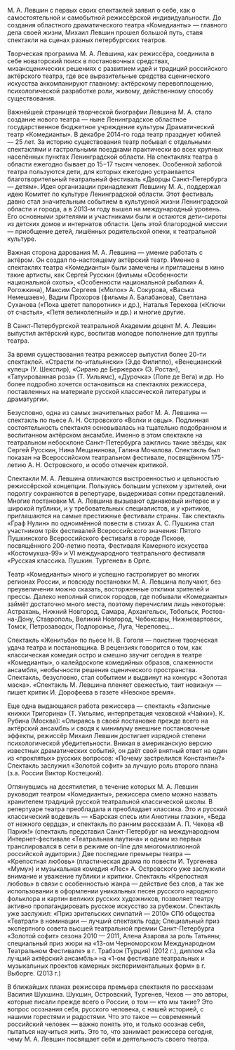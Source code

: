 М. А. Левшин с первых своих спектаклей заявил о себе, как о самостоятельной и самобытной режиссёрской индивидуальности. До создания областного драматического театра «Комедианты» — главного дела своей жизни, Михаил Левшин прошел большой путь, ставя спектакли на сценах разных петербургских театров.


Творческая программа М. А. Левшина, как режиссёра, соединила в себе новаторский поиск в постановочных средствах, мизансценических решениях с развитием идей и традиций российского актёрского театра, где все выразительные средства сценического искусства аккомпанируют главному: актёрскому перевоплощению, психологической разработке роли, живому, действенному способу существования.


Важнейшей страницей творческой биографии Левшина М. А. стало создание нового театра — ныне Ленинградское областное государственное бюджетное учреждение культуры Драматический театр «Комедианты». В декабре 2014-го года театр празднует юбилей — 25 лет. За историю существования театр побывал с отдельными спектаклями и гастрольными поездками практически во всех крупных населённых пунктах Ленинградской области. На спектаклях театра в области ежегодно бывает до 15−17 тысяч человек. Особенной заботой театра пользуются дети, для которых ежегодно устраивается благотворительный театральный фестиваль «Дворцы Санкт-Петербурга — детям». Идея организации принадлежит Левшину М. А., поддержал идею Комитет по культуре Ленинградской области. Этот фестиваль давно стал значительным событием в культурной жизни Ленинградской области и города, а в 2013-м году вышел на международный уровень. Его основными зрителями и участниками были и остаются дети-сироты из детских домов и интернатов области. Цель этой благородной миссии — приобщение детей, лишённых родительской опеки, к театральной культуре.


Важная сторона дарования М. А. Левшина — умение работать с актёром. Он создал по-настоящему актёрский театр. Именно в спектаклях театра «Комедианты» были замечены и приглашены в кино такие артисты, как Сергей Русскин (фильмы «Особенности национальной охоты», «Особенности национальной рыбалки» А. Рогожкина), Максим Сергеев («Молох» А. Сокурова, «Васька Немешаев»), Вадим Прохоров (фильмы А. Балабанова), Светлана Суханова («Пока цветет папоротник» и др.), Наталья Терехова («Ключи от счастья», «Петя великолепный» и др.) и многие другие.


В Санкт-Петербургской театральной Академии доцент М. А. Левшин выпустил актёрский курс, воспитав молодое пополнение для труппы театра.


За время существования театра режиссер выпустил более 20-ти спектаклей. «Страсти по-итальянски» (Э.де Филиппо), «Венецианский купец» (У. Шекспир), «Сирано де Бержерак» (Э. Ростан), «Татуированная роза» (Т. Уильямс), «Дурочка» (Лопе де Вега) и др. Но более подробно хочется остановиться на спектаклях режиссера, поставленных на материале русской классической литературы и драматургии.


Безусловно, одна из самых значительных работ М. А. Левшина — спектакль по пьесе А. Н. Островского «Волки и овцы». Подлинная состоятельность спектакля основывалась на тщательно подобранном и воспитанном актёрском ансамбле. Именно в этом спектакле на театральном небосклоне Санкт-Петербурга зажглись такие звёзды, как Сергей Русскин, Нина Мещанинова, Галина Мочалова. Спектакль был показан на Всероссийском театральном фестивале, посвящённом 175-летию А. Н. Островского, и особо отмечен критикой.


Спектакли М. А. Левшина отличаются выстроенностью и цельностью режиссёрской концепции. Пользуясь большим успехом у зрителей, они подолгу сохраняются в репертуаре, выдерживая сотни представлений. Многие постановки М. А. Левшина вызывают одинаковый интерес и у широкой публики, и у требовательных специалистов, и у критиков, приглашаются на самые престижные фестивали страны. Так спектакль «Граф Нулин» по одноимённой повести в стихах А. С. Пушкина стал участником трёх фестивалей Всероссийского значения: Пятого Пушкинского Всероссийского фестиваля в городе Пскове, посвящённого 200-летию поэта, Фестиваля Камерного искусства «Костомукша-99» и VI международного театрального фестиваля «Русская классика. Пушкин. Тургенев» в Орле.


Театр «Комедианты» много и успешно гастролирует во многих регионах России, и повсюду постановки М. А. Левшина получают, без преувеличения можно сказать, восторженные отклики зрителей и прессы. Далеко неполный список городов, где побывали «Комедианты» займёт достаточно много места, поэтому перечислим лишь некоторые: Астрахань, Нижний Новгород, Самара, Архангельск, Тобольск, Ростов-на-Дону, Ставрополь, Великий Новгород, Чебоксары, Нижневартовск, Томск, Петрозаводск, Подпорожье, Луга, Череповец...


Спектакль «Женитьба» по пьесе Н. В. Гоголя — поистине творческая удача театра и постановщика. В рецензиях говорится о том, как классическая комедия остро и смешно звучит сегодня в театре «Комедианты», о калейдоскопе комедийных образов, слаженности ансамбля, необычности решения сценического пространства. Спектакль, безусловно, стал событием и выдвинут на конкурс «Золотая маска». «Спектакль М. Левшина пленяет свежестью, таит новизну» — пишет критик И. Дорофеева в газете «Невское время».


Еще одна выдающаяся работа режиссера — спектакль «Записные книжки Тригорина» (Т. Уильямс, интерпретация чеховской «Чайки»). К. Рубина (Москва): «Опираясь в своей постановке прежде всего на актёрский ансамбль и сводя к минимуму внешние постановочные эффекты, режиссёр Михаил Левшин достигает изрядной степени психологической убедительности. Вникая в американскую версию известных драматических событий, он даёт свой внятный ответ на один из «проклятых» русских вопросов: «Почему застрелился Константин?» Спектакль заслужил «Золотой софит» за лучшую роль второго плана (з.а. России Виктор Костецкий).


Оглянувшись на десятилетия, в течение которых М. А. Левшин руководит театром «Комедианты», режиссера смело можно назвать хранителем традиций русской театральной классической школы. В репертуаре театра преобладала и преобладает классика. Это и русский классический водевиль — «Барская спесь или Анютины глазки», «Беда от нежного сердца», и спектакль по ранним рассказам А. П. Чехова «В Париж!» (спектакль представил Санкт-Петербург на международном Интернет-фестивале «Театральная паутина» и одним из первых транслировался в сети в режиме on-line для многомиллионной российской аудитории.) Две последние премьеры театра — «Крепостная любовь» (пластическая драма по повести И. Тургенева «Муму») и музыкальная комедия «Лес» А. Островского уже заслужили внимание и уважение публики и критики. Спектакль «Крепостная любовь» в связи с особенностью жанра — действие без слов, а так же использовании в оформлении уникальных песен русского народного фольклора и картин великих русских художников, позволяет театру активно пропагандировать русское искусство за рубежом. Спектакль уже заслужил: «Приз зрительских симпатий — 2010» СПб общества «Театрал» в номинации — лучший спектакль года; Специальный приз экспертного совета высшей театральной премии Санкт-Петербурга «Золотой софит» сезона 2010 — 2011, Алена Азарова за роль Татьяны; специальный приз жюри на «13-ом Черноморском Международном Театральном Фестивале» в г. Трабзон (Турция) (2012 г.), диплом «За лучший актёрский ансамбль» на «1-ом фестивале театральных и музыкальных проектов камерных экспериментальных форм» в г. Выборге. (2013 г.)


В ближайших планах режиссера премьера спектакля по рассказам Василия Шукшина. Шукшин, Островский, Тургенев, Чехов — это авторы, которые писали прежде всего о России, о том — кто мы такие? Это вопрос осознания себя, русского человека, с нашей историей, с нашими горестями и радостями. Что это такое — современный российский человек — важно понять это, и только осознав себя, пытаться научиться жить. Это то, что занимает режиссера сегодня, чему М. А. Левшин посвящает себя и деятельность своего театра.